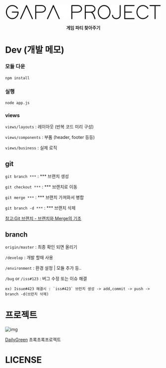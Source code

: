 <p align="center">
    <img src="/public/img/gapa_project.png" width=500/>
</p>
<p align="center">
    <strong>게임 파티 찾아주기</strong>
</p>

# Dev (개발 메모)
### 모듈 다운 

`npm install`

### 실행 

`node app.js`

### views
 `views/layouts` : 레이아웃 (반복 코드 미리 구성)
 
 `views/components` : 부품 (header, footer 등등)
 
 `views/business` : 실제 로직 

## git
 `git branch ***` : *** 브랜치 생성

 `git checkout ***` : *** 브랜치로 이동

 `git merge ***` : *** 브랜치 가져와서 병합

 `git branch -d ***` : *** 브랜치 삭제

 [참고:Git 브랜치 - 브랜치와 Merge의 기초](https://git-scm.com/book/ko/v1/Git-%EB%B8%8C%EB%9E%9C%EC%B9%98-%EB%B8%8C%EB%9E%9C%EC%B9%98%EC%99%80-Merge%EC%9D%98-%EA%B8%B0%EC%B4%88)

## branch
 `origin/master` : 최종 확인 되면 올리기

 `/develop` : 개발 할때 사용

 `/environment` : 환경 설정 | 모듈 추가 등..

 `/bug` or `/iss#123` : 버그 수정 또는 이슈 해결 
 
    ex) Issue#423 해결시 : `iss#423` 브런치 생성 -> add,commit -> push -> branch -d(브런치 삭제)

# 프로젝트
![img](https://avatars0.githubusercontent.com/u/40048911?s=200&v=4)

[DailyGreen](https://github.com/DailyGreen) 초록초록프로젝트

# LICENSE
